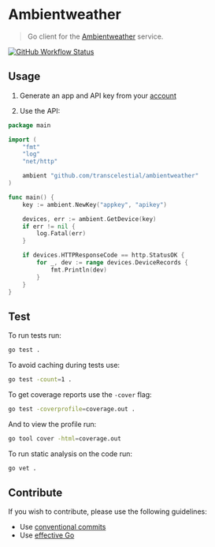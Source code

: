 # Ambientweather
> Go client for the [Ambientweather](https://ambientweather.net/) service.

[![GitHub Workflow Status](https://img.shields.io/github/workflow/status/transcelestial/ambientweather/Test?label=tests&style=flat-square)](https://github.com/transcelestial/ambientweather/actions?query=workflow%3ATest)

## Usage
1. Generate an app and API key from your [account](https://ambientweather.net/account)

2. Use the API:
```go
package main

import (
	"fmt"
	"log"
	"net/http"

	ambient "github.com/transcelestial/ambientweather"
)

func main() {
	key := ambient.NewKey("appkey", "apikey")

	devices, err := ambient.GetDevice(key)
	if err != nil {
		log.Fatal(err)
	}

	if devices.HTTPResponseCode == http.StatusOK {
		for _, dev := range devices.DeviceRecords {
			fmt.Println(dev)
		}
	}
}
```


## Test
To run tests run:
```bash
go test .
```

To avoid caching during tests use:
```bash
go test -count=1 .
```

To get coverage reports use the `-cover` flag:
```bash
go test -coverprofile=coverage.out .
```

And to view the profile run:
```bash
go tool cover -html=coverage.out
```

To run static analysis on the code run:
```bash
go vet .
```

## Contribute
If you wish to contribute, please use the following guidelines:
* Use [conventional commits](https://conventionalcommits.org/)
* Use [effective Go](https://golang.org/doc/effective_go)
